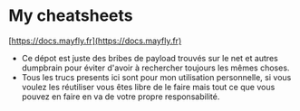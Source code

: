 # My cheatsheets

[https://docs.mayfly.fr](https://docs.mayfly.fr)

- Ce dépot est juste des bribes de payload trouvés sur le net et autres dumpbrain pour éviter d'avoir à rechercher toujours les mêmes choses.
- Tous les trucs presents ici sont pour mon utilisation personnelle, si vous voulez les réutiliser vous êtes libre de le faire mais tout ce que vous pouvez en faire en va de votre propre responsabilité.

